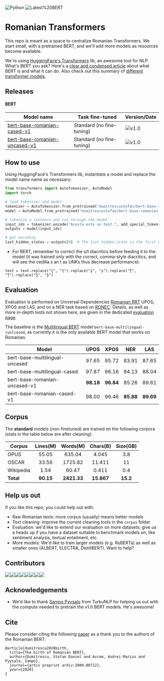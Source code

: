 ![Python](https://img.shields.io/badge/Python-3-brightgreen)
![Latest%20BERT](https://img.shields.io/badge/Latest%20BERT-v1.0-informational)

# Romanian Transformers

This repo is meant as a space to centralize Romanian Transformers.
We start small, with a pretrained BERT, and we'll add more models as resources become available. 

We're using [HuggingFace's Transformers](https://github.com/huggingface/transformers) lib, an awesome tool for NLP. What's BERT you ask?  Here's a [clear and condensed article](https://skok.ai/2020/05/11/Top-Down-Introduction-to-BERT.html) about what BERT is and what it can do. Also check out this summary of [different transformer models](https://huggingface.co/transformers/summary.html).

## Releases

#### BERT

| Model name                    	| Task fine-tuned               	| Version/Date       	|
|-------------------------------	|--------------------------	|--------------------	|
| [bert-base-romanian-cased-v1](https://huggingface.co/dumitrescustefan/bert-base-romanian-cased-v1)   	    | Standard (no fine-tuning) 	| ![v1.0](https://img.shields.io/badge/v1.0-21%20Apr%202020-ff6666) 	|
| [bert-base-romanian-uncased-v1](https://huggingface.co/dumitrescustefan/bert-base-romanian-uncased-v1) 	| Standard (no fine-tuning) 	| ![v1.0](https://img.shields.io/badge/v1.0-21%20Apr%202020-ff6666) 	|

## How to use

Using HuggingFace's Transformers lib, instantiate a model and replace the model name name as necessary:
```python
from transformers import AutoTokenizer, AutoModel
import torch

# load tokenizer and model
tokenizer = AutoTokenizer.from_pretrained("dumitrescustefan/bert-base-romanian-cased-v1")
model = AutoModel.from_pretrained("dumitrescustefan/bert-base-romanian-cased-v1")

# tokenize a sentence and run through the model
input_ids = tokenizer.encode("Acesta este un test.", add_special_tokens=True, return_tensors="pt")
outputs = model(input_ids)

# get encoding
last_hidden_states = outputs[0]  # The last hidden-state is the first element of the output tuple
```

* For BERT, remember to correct the s/t diacritics before feeding it to the model (it was trained only with the correct, comma-style diacritics, and will see the cedilla s an t as UNKs thus decrease performance): 
```
text = text.replace("ţ", "ț").replace("ş", "ș").replace("Ţ", "Ț").replace("Ş", "Ș")
```

## Evaluation

Evaluation is performed on Universal Dependencies [Romanian RRT](https://universaldependencies.org/treebanks/ro_rrt/index.html) UPOS, XPOS and LAS, and on a NER task based on [RONEC](https://github.com/dumitrescustefan/ronec). Details, as well as more in-depth tests not shown here, are given in the dedicated [evaluation page](evaluation/README.md). 

The baseline is the [Multilingual BERT](https://github.com/google-research/bert/blob/master/multilingual.md) model ``bert-base-multilingual-(un)cased``, as currently it is the only available BERT model that works on Romanian.

| Model                          |  UPOS |  XPOS  |  NER  |  LAS  |
|--------------------------------|:-----:|:------:|:-----:|:-----:|
| bert-base-multilingual-uncased | 97.65 |  95.72 | 83.91 | 87.65 |
| bert-base-multilingual-cased   | 97.87 |  96.16 | 84.13 | 88.04 |
| bert-base-romanian-uncased-v1  | **98.18** |  **96.84** | 85.26 | 89.61 |
| bert-base-romanian-cased-v1    | 98.00 |  96.46 | **85.88** | **89.69** |

## Corpus 

The **standard** models (non-finetuned) are trained on the following corpora (stats in the table below are after cleaning):

| Corpus    	| Lines(M) 	| Words(M) 	| Chars(B) 	| Size(GB) 	|
|-----------	|:--------:	|:--------:	|:--------:	|:--------:	|
| OPUS      	|   55.05  	|  635.04  	|   4.045  	|    3.8   	|
| OSCAR     	|   33.56  	|  1725.82 	|  11.411  	|    11    	|
| Wikipedia 	|   1.54   	|   60.47  	|   0.411  	|    0.4   	|
| **Total**     	|   **90.15**  	|  **2421.33** 	|  **15.867**  	|   **15.2**   	|

## Help us out

If you like this repo, you could help out with:
- Raw Romanian texts: more corpus (usually) means better models
- Text cleaning: improve the current cleaning tools in the ``corpus`` folder
- Evaluation: we'd like to extend our evaluation on more datasets; give us a heads up if you have a dataset suitable to benchmark models on, like sentiment analysis, textual entailment, etc. 
- More models: We'd like to train larger models (e.g. RoBERTa) as well as smaller ones (ALBERT, ELECTRA, DistillBERT). Want to help?

## Contributors

[![](https://sourcerer.io/fame/avramandrei/dumitrescustefan/Romanian-Transformers/images/0)](https://sourcerer.io/fame/avramandrei/dumitrescustefan/Romanian-Transformers/links/0)[![](https://sourcerer.io/fame/avramandrei/dumitrescustefan/Romanian-Transformers/images/1)](https://sourcerer.io/fame/avramandrei/dumitrescustefan/Romanian-Transformers/links/1)[![](https://sourcerer.io/fame/avramandrei/dumitrescustefan/Romanian-Transformers/images/2)](https://sourcerer.io/fame/avramandrei/dumitrescustefan/Romanian-Transformers/links/2)[![](https://sourcerer.io/fame/avramandrei/dumitrescustefan/Romanian-Transformers/images/3)](https://sourcerer.io/fame/avramandrei/dumitrescustefan/Romanian-Transformers/links/3)[![](https://sourcerer.io/fame/avramandrei/dumitrescustefan/Romanian-Transformers/images/4)](https://sourcerer.io/fame/avramandrei/dumitrescustefan/Romanian-Transformers/links/4)[![](https://sourcerer.io/fame/avramandrei/dumitrescustefan/Romanian-Transformers/images/5)](https://sourcerer.io/fame/avramandrei/dumitrescustefan/Romanian-Transformers/links/5)[![](https://sourcerer.io/fame/avramandrei/dumitrescustefan/Romanian-Transformers/images/6)](https://sourcerer.io/fame/avramandrei/dumitrescustefan/Romanian-Transformers/links/6)[![](https://sourcerer.io/fame/avramandrei/dumitrescustefan/Romanian-Transformers/images/7)](https://sourcerer.io/fame/avramandrei/dumitrescustefan/Romanian-Transformers/links/7)

## Acknowledgements

- We'd like to thank [Sampo Pyysalo](https://github.com/spyysalo) from TurkuNLP for helping us out with the compute needed to pretrain the v1.0 BERT models. He's awesome!

## Cite
Please consider citing the following [paper](https://arxiv.org/abs/2009.08712) as a thank you to the authors of the Romanian BERT: 
```
@article{dumitrescu2020birth,
  title={The birth of Romanian BERT},
  author={Dumitrescu, Stefan Daniel and Avram, Andrei-Marius and Pyysalo, Sampo},
  journal={arXiv preprint arXiv:2009.08712},
  year={2020}
}
```
